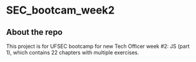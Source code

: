 # SEC_bootcam_week2
## About the repo
This project is for UFSEC bootcamp for new Tech Officer week #2: JS (part 1), which contains 22 chapters with multiple exercises.
